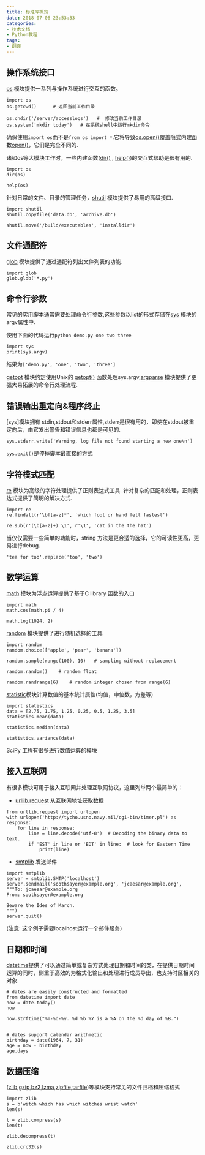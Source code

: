 ```yaml
---
title: 标准库概览
date: 2018-07-06 23:53:33
categories:
- 技术文档
- Python教程
tags:
- 翻译
---
```



## 操作系统接口
[os](https://docs.python.org/3/library/os.html#module-os) 模块提供一系列与操作系统进行交互的函数。

```
import os
os.getcwd()      # 返回当前工作目录

os.chdir('/server/accesslogs')   #  修改当前工作目录
os.system('mkdir today')   # 在系统shell中运行mkdir命令
```
确保使用```import os```而不是```from os import *```.它将导致[os.open()](https://docs.python.org/3/library/os.html#os.open)覆盖隐式内建函数[open()](https://docs.python.org/3/library/functions.html#open)，它们是完全不同的.

诸如os等大模块工作时，一些内建函数([dir()](https://docs.python.org/3/library/functions.html#dir) , [help()](https://docs.python.org/3/library/functions.html#help))的交互式帮助是很有用的.

```
import os
dir(os)

help(os)
```
针对日常的文件、目录的管理任务，[shutil](https://docs.python.org/3/library/shutil.html#module-shutil) 模块提供了易用的高级接口.
```
import shutil
shutil.copyfile('data.db', 'archive.db')

shutil.move('/build/executables', 'installdir')
```

## 文件通配符
[glob](https://docs.python.org/3/library/glob.html#module-glob) 模块提供了通过通配符列出文件列表的功能.
```
import glob
glob.glob('*.py')
```
## 命令行参数
常见的实用脚本通常需要处理命令行参数,这些参数以list的形式存储在[sys](https://docs.python.org/3/library/sys.html#module-sys) 模块的argv属性中.

使用下面的代码运行```python demo.py one two three```
```
import sys
print(sys.argv)
```
结果为```['demo.py', 'one', 'two', 'three']```

[getopt](https://docs.python.org/3/library/getopt.html#module-getopt) 模块约定使用Unix的 [getopt()](https://docs.python.org/3/library/getopt.html#module-getopt) 函数处理sys.argv,[argparse](https://docs.python.org/3/library/argparse.html#module-argparse) 模块提供了更强大易拓展的命令行处理流程.

## 错误输出重定向&程序终止
[sys]模块拥有 stdin,stdout和stderr属性,stderr是很有用的，即使在stdout被重定向后，由它发出警告和错误信息也都是可见的.
```
sys.stderr.write('Warning, log file not found starting a new one\n')
```

``` sys.exit() ```是停掉脚本最直接的方式

## 字符模式匹配
[re](https://docs.python.org/3/library/re.html#module-re) 模块为高级的字符处理提供了正则表达式工具. 针对复杂的匹配和处理，正则表达式提供了简明的解决方式.

```
import re
re.findall(r'\bf[a-z]*', 'which foot or hand fell fastest')

re.sub(r'(\b[a-z]+) \1', r'\1', 'cat in the the hat')
```
当仅仅需要一些简单的功能时，string 方法是更合适的选择，它的可读性更高，更易进行debug.

```
'tea for too'.replace('too', 'two')
```

## 数学运算
[math](https://docs.python.org/3/library/math.html#module-math) 模块为浮点运算提供了基于C  library 函数的入口
```
import math
math.cos(math.pi / 4)

math.log(1024, 2)
```

[random](https://docs.python.org/3/library/random.html#module-random) 模块提供了进行随机选择的工具.
```
import random
random.choice(['apple', 'pear', 'banana'])

random.sample(range(100), 10)   # sampling without replacement

random.random()    # random float

random.randrange(6)    # random integer chosen from range(6)
```
[statistic](https://docs.python.org/3/library/statistics.html#module-statistics)模块计算数值的基本统计属性(均值，中位数，方差等)
```
import statistics
data = [2.75, 1.75, 1.25, 0.25, 0.5, 1.25, 3.5]
statistics.mean(data)

statistics.median(data)

statistics.variance(data)
```
[SciPy](https://scipy.org/) 工程有很多进行数值运算的模块

## 接入互联网
有很多模块可用于接入互联网并处理互联网协议，这里列举两个最简单的：
- [urllib.request](https://docs.python.org/3/library/urllib.request.html#module-urllib.request) 从互联网地址获取数据


```
from urllib.request import urlopen
with urlopen('http://tycho.usno.navy.mil/cgi-bin/timer.pl') as response:
    for line in response:
        line = line.decode('utf-8')  # Decoding the binary data to text.
        if 'EST' in line or 'EDT' in line:  # look for Eastern Time
            print(line)
```

- [smtplib](https://docs.python.org/3/library/smtplib.html#module-smtplib) 发送邮件


```
import smtplib
server = smtplib.SMTP('localhost')
server.sendmail('soothsayer@example.org', 'jcaesar@example.org',
"""To: jcaesar@example.org
From: soothsayer@example.org

Beware the Ides of March.
""")
server.quit()
```

(注意: 这个例子需要localhost运行一个邮件服务)

## 日期和时间
[datetime]()提供了可以通过简单或复杂方式处理日期和时间的类，在提供日期时间运算的同时，侧重于高效的为格式化输出和处理进行成员导出，也支持时区相关的对象.
```
# dates are easily constructed and formatted
from datetime import date
now = date.today()
now

now.strftime("%m-%d-%y. %d %b %Y is a %A on the %d day of %B.")


# dates support calendar arithmetic
birthday = date(1964, 7, 31)
age = now - birthday
age.days
```

## 数据压缩
([zlib](https://docs.python.org/3/library/zlib.html#module-zlib),[gzip](https://docs.python.org/3/library/gzip.html#module-gzip),[bz2](https://docs.python.org/3/library/bz2.html#module-bz2),[lzma](https://docs.python.org/3/library/lzma.html#module-lzma),[zipfile](https://docs.python.org/3/library/zipfile.html#module-zipfile),[tarfile](https://docs.python.org/3/library/tarfile.html#module-tarfile))等模块支持常见的文件归档和压缩格式
```
import zlib
s = b'witch which has which witches wrist watch'
len(s)

t = zlib.compress(s)
len(t)

zlib.decompress(t)

zlib.crc32(s)
```
